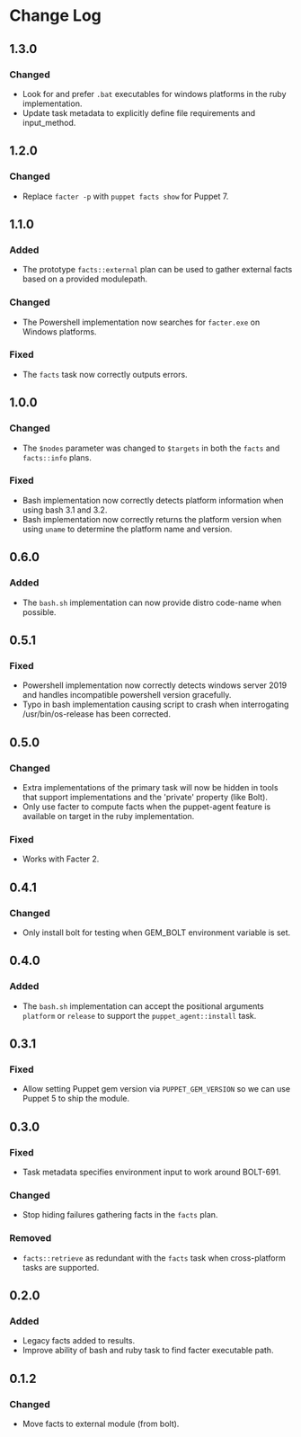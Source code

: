 # Change Log

## 1.3.0
### Changed
- Look for and prefer `.bat` executables for windows platforms in the ruby implementation.
- Update task metadata to explicitly define file requirements and input_method.

## 1.2.0
### Changed
- Replace `facter -p` with `puppet facts show` for Puppet 7.

## 1.1.0
### Added
- The prototype `facts::external` plan can be used to gather external facts based on a provided modulepath.

### Changed
- The Powershell implementation now searches for `facter.exe` on Windows platforms.

### Fixed
- The `facts` task now correctly outputs errors.

## 1.0.0
### Changed
- The `$nodes` parameter was changed to `$targets` in both the `facts` and `facts::info` plans.

### Fixed
- Bash implementation now correctly detects platform information when using bash 3.1 and 3.2.
- Bash implementation now correctly returns the platform version when using `uname` to determine the platform name and version.

## 0.6.0
### Added
- The `bash.sh` implementation can now provide distro code-name when possible.

## 0.5.1
### Fixed
- Powershell implementation now correctly detects windows server 2019 and handles incompatible powershell version gracefully.
- Typo in bash implementation causing script to crash when interrogating /usr/bin/os-release has been corrected.

## 0.5.0
### Changed
- Extra implementations of the primary task will now be hidden in tools that support implementations and the 'private' property (like Bolt).
- Only use facter to compute facts when the puppet-agent feature is available on target in the ruby implementation.

### Fixed
- Works with Facter 2.

## 0.4.1
### Changed
- Only install bolt for testing when GEM_BOLT environment variable is set.

## 0.4.0
### Added
- The `bash.sh` implementation can accept the positional arguments `platform` or `release` to support the `puppet_agent::install` task. 

## 0.3.1
### Fixed
- Allow setting Puppet gem version via `PUPPET_GEM_VERSION` so we can use Puppet 5 to ship the module.

## 0.3.0
### Fixed
- Task metadata specifies environment input to work around BOLT-691.

### Changed
- Stop hiding failures gathering facts in the `facts` plan.

### Removed
- `facts::retrieve` as redundant with the `facts` task when cross-platform
tasks are supported.

## 0.2.0
### Added
- Legacy facts added to results.
- Improve ability of bash and ruby task to find facter executable path.

## 0.1.2

### Changed
- Move facts to external module (from bolt).
